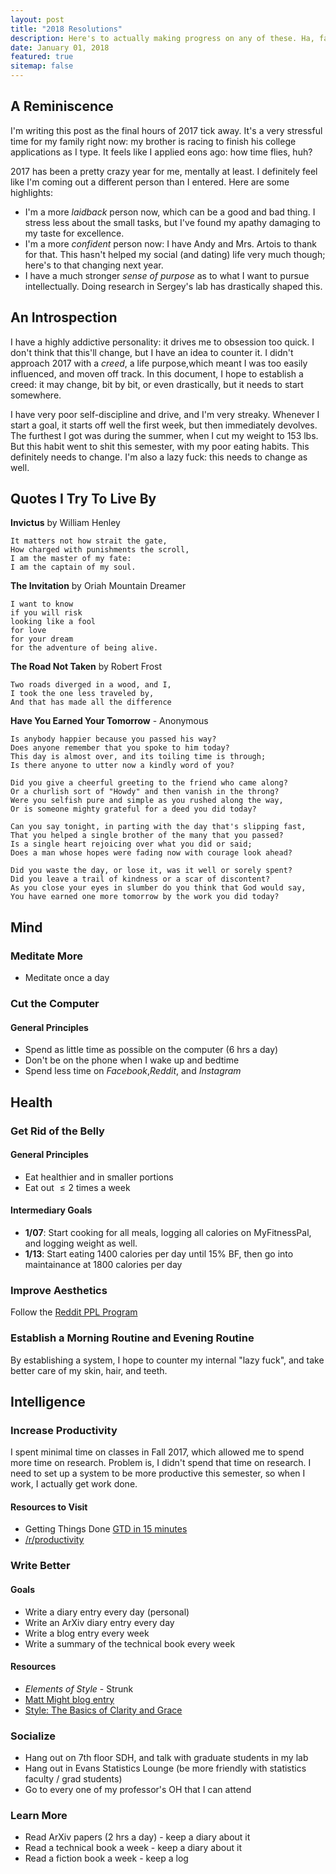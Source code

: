 ```yaml
---
layout: post
title: "2018 Resolutions"
description: Here's to actually making progress on any of these. Ha, fat chance. 
date: January 01, 2018
featured: true
sitemap: false
---
```


## A Reminiscence

I'm writing this post as the final hours of 2017 tick away. It's a very stressful time for my family right now: my brother is racing to finish his college applications as I type. It feels like I applied eons ago: how time flies, huh?

2017 has been a pretty crazy year for me, mentally at least. I definitely feel like I'm coming out a different person than I entered. Here are some highlights:

- I'm a more *laidback* person now, which can be a good and bad thing. I stress less about the small tasks, but I've found my apathy damaging to my taste for excellence. 
-  I'm a more *confident* person now: I have Andy and Mrs. Artois to thank for that. This hasn't helped my social (and dating) life very much though; here's to that changing next year.
- I have a much stronger *sense of purpose* as to what I want to pursue intellectually. Doing research in Sergey's lab has drastically shaped this.

## An Introspection

I have a highly addictive personality: it drives me to obsession too quick. I don't think that this'll change, but I have an idea to counter it. I didn't approach 2017 with a *creed*, a life purpose,which meant I was too easily influenced, and moven off track. In this document, I hope to establish a creed: it may change, bit by bit, or even drastically, but it needs to start somewhere.

I have very poor self-discipline and drive, and I'm very streaky. Whenever I start a goal, it starts off well the first week, but then immediately devolves. The furthest I got was during the summer, when I cut my weight to 153 lbs. But this habit went to shit this semester, with my poor eating habits. This definitely needs to change. I'm also a lazy fuck: this needs to change as well.

## Quotes I Try To Live By

**Invictus** by William Henley

    It matters not how strait the gate, 
    How charged with punishments the scroll, 
    I am the master of my fate: 
    I am the captain of my soul.

**The Invitation** by Oriah Mountain Dreamer

    I want to know 
    if you will risk 
    looking like a fool
    for love
    for your dream
    for the adventure of being alive.

**The Road Not Taken** by Robert Frost 

    Two roads diverged in a wood, and I,
    I took the one less traveled by,
    And that has made all the difference

**Have You Earned Your Tomorrow** - Anonymous

    Is anybody happier because you passed his way?
    Does anyone remember that you spoke to him today?
    This day is almost over, and its toiling time is through;
    Is there anyone to utter now a kindly word of you?

    Did you give a cheerful greeting to the friend who came along? 
    Or a churlish sort of "Howdy" and then vanish in the throng? 
    Were you selfish pure and simple as you rushed along the way, 
    Or is someone mighty grateful for a deed you did today?

    Can you say tonight, in parting with the day that's slipping fast,
    That you helped a single brother of the many that you passed?
    Is a single heart rejoicing over what you did or said;
    Does a man whose hopes were fading now with courage look ahead?

    Did you waste the day, or lose it, was it well or sorely spent?
    Did you leave a trail of kindness or a scar of discontent?
    As you close your eyes in slumber do you think that God would say,
    You have earned one more tomorrow by the work you did today?

## Mind

### Meditate More
- Meditate once a day

### Cut the Computer

#### General Principles
- Spend as little time as possible on the computer (6 hrs a day)
- Don't be on the phone when I wake up and bedtime
- Spend less time on *Facebook*,*Reddit*, and *Instagram*

## Health

### Get Rid of the Belly

#### General Principles
- Eat healthier and in smaller portions
- Eat out $\leq 2$ times a week

#### Intermediary Goals

- **1/07**: Start cooking for all meals, logging all calories on MyFitnessPal, and logging weight as well.
- **1/13**: Start eating 1400 calories per day until 15% BF, then go into maintainance at 1800 calories per day

### Improve Aesthetics

Follow the [Reddit PPL Program](https://www.reddit.com/r/Fitness/comments/37ylk5/a_linear_progression_based_ppl_program_for/)


### Establish a Morning Routine and Evening Routine

By establishing a system, I hope to counter my internal "lazy fuck", and take better care of my skin, hair, and teeth.


## Intelligence

### Increase Productivity

I spent minimal time on classes in Fall 2017, which allowed me to spend more time on research. Problem is, I didn't spend that time on research. I need to set up a system to be more productive this semester, so when I work, I actually get work done.

#### Resources to Visit
- Getting Things Done [GTD in 15 minutes](https://hamberg.no/gtd/)
- [/r/productivity](https://www.reddit.com/r/productivity/)



### Write Better

#### Goals

- Write a diary entry every day (personal)
- Write an ArXiv diary entry every day
- Write a blog entry every week 
- Write a summary of the technical book every week

#### Resources

- *Elements of Style* - Strunk
- [Matt Might blog entry](http://matt.might.net/articles/shell-scripts-for-passive-voice-weasel-words-duplicates/)
- [Style: The Basics of Clarity and Grace](https://www.amazon.com/gp/product/0205605354)

### Socialize 

- Hang out on 7th floor SDH, and talk with graduate students in my lab
- Hang out in Evans Statistics Lounge (be more friendly with statistics faculty / grad students)
- Go to every one of my professor's OH that I can attend

### Learn More

- Read ArXiv papers (2 hrs a day) - keep a diary about it
- Read a technical book a week - keep a diary about it
- Read a fiction book a week - keep a log 

